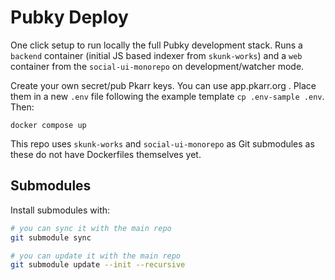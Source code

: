 # Pubky Deploy

One click setup to run locally the full Pubky development stack. Runs a `backend` container (initial JS based indexer from `skunk-works`) and a `web` container from the `social-ui-monorepo` on development/watcher mode.

Create your own secret/pub Pkarr keys. You can use app.pkarr.org . Place them in a new `.env` file following the example template `cp .env-sample .env`. Then:

```
docker compose up
```

This repo uses `skunk-works` and `social-ui-monorepo` as Git submodules as these do not have Dockerfiles themselves yet.


## Submodules

Install submodules with:

```bash
# you can sync it with the main repo
git submodule sync

# you can update it with the main repo
git submodule update --init --recursive
```